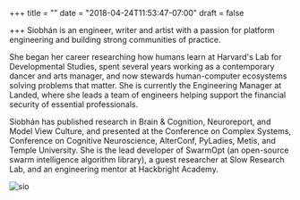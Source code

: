 +++
title = ""
date = "2018-04-24T11:53:47-07:00"
draft = false

+++
Siobhán is an engineer, writer and artist with a passion for 
platform engineering and building strong communities of practice.

She began her career researching how humans learn at Harvard's Lab for
Developmental Studies, spent several years working as a contemporary dancer
and arts manager, and now stewards human-computer ecosystems 
solving problems that matter. She is currently the Engineering Manager at Landed, 
where she leads a team of engineers helping support the financial security of 
essential professionals.

Siobhán has published research in Brain & Cognition, Neuroreport, and
Model View Culture, and presented at the Conference on Complex Systems,
Conference on Cognitive Neuroscience, AlterConf, PyLadies, Metis, and
Temple University. She is the lead developer of SwarmOpt (an open-source swarm 
intelligence algorithm library), a guest researcher at Slow Research Lab,
and an engineering mentor at Hackbright Academy. 

![sio](sio.jpg)
